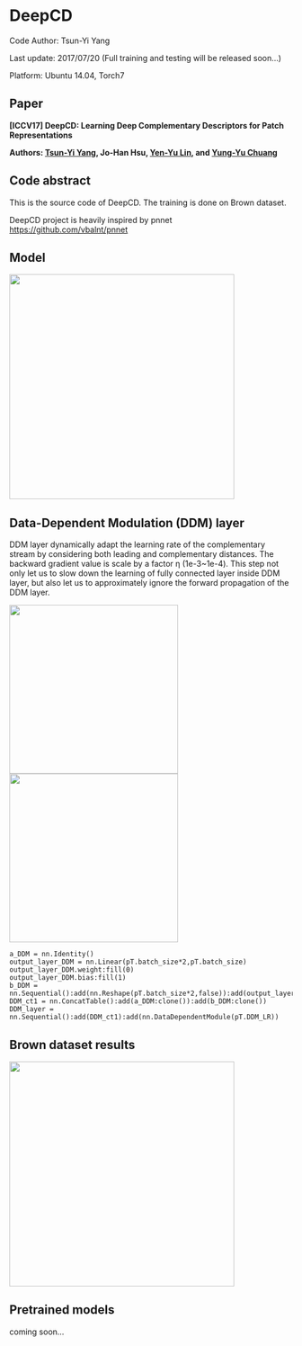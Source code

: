 # DeepCD
Code Author: Tsun-Yi Yang

Last update: 2017/07/20 (Full training and testing will be released soon...)

Platform: Ubuntu 14.04, Torch7

Paper
-
**[ICCV17] DeepCD: Learning Deep Complementary Descriptors for Patch Representations**

**Authors: [Tsun-Yi Yang](http://shamangary.logdown.com/), Jo-Han Hsu, [Yen-Yu Lin](https://www.citi.sinica.edu.tw/pages/yylin/index_zh.html), and [Yung-Yu Chuang](https://www.csie.ntu.edu.tw/~cyy/)**

Code abstract
-
This is the source code of DeepCD. The training is done on Brown dataset.

DeepCD project is heavily inspired by pnnet https://github.com/vbalnt/pnnet



Model
-
<img src="https://github.com/shamangary/DeepCD/blob/master/models_word.png" height="400"/>

Data-Dependent Modulation (DDM) layer
-
DDM layer dynamically adapt the learning rate of the complementary stream by considering both leading and complementary distances. The backward gradient value is scale by a factor η (1e-3~1e-4). This step not only let us to slow down the learning of fully connected layer inside DDM layer, but also let us to approximately ignore the forward propagation of the DDM layer.

<img src="https://github.com/shamangary/DeepCD/blob/master/DDM.png" height="300"/><img src="https://github.com/shamangary/DeepCD/blob/master/DeepCD_triplet.png" height="300"/>

```
a_DDM = nn.Identity()
output_layer_DDM = nn.Linear(pT.batch_size*2,pT.batch_size)
output_layer_DDM.weight:fill(0)
output_layer_DDM.bias:fill(1)
b_DDM = nn.Sequential():add(nn.Reshape(pT.batch_size*2,false)):add(output_layer_DDM):add(nn.Sigmoid())
DDM_ct1 = nn.ConcatTable():add(a_DDM:clone()):add(b_DDM:clone())
DDM_layer = nn.Sequential():add(DDM_ct1):add(nn.DataDependentModule(pT.DDM_LR))
```

Brown dataset results
-
<img src="https://github.com/shamangary/DeepCD/blob/master/DeepCD_brown.png" height="400"/>

Pretrained models
-
coming soon...
